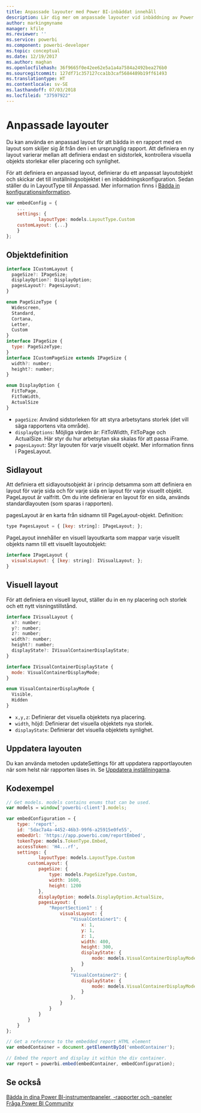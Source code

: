 ```yaml
---
title: Anpassade layouter med Power BI-inbäddat innehåll
description: Lär dig mer om anpassade layouter vid inbäddning av Power BI-innehåll i programmet.
author: markingmyname
manager: kfile
ms.reviewer: ''
ms.service: powerbi
ms.component: powerbi-developer
ms.topic: conceptual
ms.date: 12/19/2017
ms.author: maghan
ms.openlocfilehash: 36f9665f0e42ee62e5a1a4a7584a2492bea276b0
ms.sourcegitcommit: 127df71c357127cca1b3caf5684489b19ff61493
ms.translationtype: HT
ms.contentlocale: sv-SE
ms.lasthandoff: 07/03/2018
ms.locfileid: "37597922"
---
```

# <a name="custom-layouts"></a>Anpassade layouter


Du kan använda en anpassad layout för att bädda in en rapport med en layout som skiljer sig åt från den i en ursprunglig rapport. Att definiera en ny layout varierar mellan att definiera endast en sidstorlek, kontrollera visuella objekts storlekar eller placering och synlighet.

För att definiera en anpassad layout, definierar du ett anpassat layoutobjekt och skickar det till inställningsobjektet i en inbäddningskonfiguration. Sedan ställer du in LayoutType till Anpassad. Mer information finns i [Bädda in konfigurationsinformation](https://github.com/Microsoft/PowerBI-JavaScript/wiki/Embed-Configuration-Details).

```javascript
var embedConfig = {
    ...
    settings: {
            layoutType: models.LayoutType.Custom
    customLayout: {...}
    }
};
```

## <a name="object-definition"></a>Objektdefinition

```javascript
interface ICustomLayout {
  pageSize?: IPageSize;
  displayOption?: DisplayOption;
  pagesLayout?: PagesLayout;
}

enum PageSizeType {
  Widescreen,
  Standard,
  Cortana,
  Letter,
  Custom
}
interface IPageSize {
  type: PageSizeType;
}
interface ICustomPageSize extends IPageSize {
  width?: number;
  height?: number;
}

enum DisplayOption {
  FitToPage,
  FitToWidth,
  ActualSize
}
```

- `pageSize`: Använd sidstorleken för att styra arbetsytans storlek (det vill säga rapportens vita område).
- `displayOptions`: Möjliga värden är: FitToWidth, FitToPage och ActualSize. Här styr du hur arbetsytan ska skalas för att passa iFrame.
- `pagesLayout`: Styr layouten för varje visuellt objekt. Mer information finns i PagesLayout.

## <a name="pages-layout"></a>Sidlayout

Att definiera ett sidlayoutsobjekt är i princip detsamma som att definiera en layout för varje sida och för varje sida en layout för varje visuellt objekt.
PageLayout är valfritt. Om du inte definierar en layout för en sida, används standardlayouten (som sparas i rapporten).

pagesLayout är en karta från sidnamn till PageLayout-objekt. Definition:

```javascript
type PagesLayout = { [key: string]: IPageLayout; };
```

PageLayout innehåller en visuell layoutkarta som mappar varje visuellt objekts namn till ett visuellt layoutobjekt:

```javascript
interface IPageLayout {
  visualsLayout: { [key: string]: IVisualLayout; };
}
```

## <a name="visual-layout"></a>Visuell layout

För att definiera en visuell layout, ställer du in en ny placering och storlek och ett nytt visningstillstånd.

```javascript
interface IVisualLayout {
  x?: number;
  y?: number;
  z?: number;
  width?: number;
  height?: number;
  displayState?: IVisualContainerDisplayState;
}

interface IVisualContainerDisplayState {
  mode: VisualContainerDisplayMode;
}

enum VisualContainerDisplayMode {
  Visible,
  Hidden
}
```

- `x,y,z`: Definierar det visuella objektets nya placering.
- `width`, höjd: Definierar det visuella objektets nya storlek.
- `displayState`: Definierar det visuella objektets synlighet.


## <a name="update-layout"></a>Uppdatera layouten

Du kan använda metoden updateSettings för att uppdatera rapportlayouten när som helst när rapporten läses in. Se [Uppdatera inställningarna](https://github.com/Microsoft/PowerBI-JavaScript/wiki/Update-Settings).

## <a name="code-example"></a>Kodexempel

```javascript
// Get models. models contains enums that can be used.
var models = window['powerbi-client'].models;

var embedConfiguration = {
    type: 'report',
    id: '5dac7a4a-4452-46b3-99f6-a25915e0fe55',
    embedUrl: 'https://app.powerbi.com/reportEmbed',
    tokenType: models.TokenType.Embed,
    accessToken: 'H4...rf',
    settings: {
            layoutType: models.LayoutType.Custom
        customLayout: {
            pageSize: {
                type: models.PageSizeType.Custom,
                width: 1600,
                height: 1200
            },
            displayOption: models.DisplayOption.ActualSize,
            pagesLayout: {
                "ReportSection1" : {
                    visualsLayout: {
                        "VisualContainer1": {
                            x: 1,
                            y: 1,
                            z: 1,
                            width: 400,
                            height: 300,
                            displayState: {
                                mode: models.VisualContainerDisplayMode.Visible
                            }
                        },
                        "VisualContainer2": {
                            displayState: {
                                mode: models.VisualContainerDisplayMode.Hidden
                            }
                        },
                    }
                }
            }
        }
    }
};

// Get a reference to the embedded report HTML element
var embedContainer = document.getElementById('embedContainer');

// Embed the report and display it within the div container.
var report = powerbi.embed(embedContainer, embedConfiguration);
```


## <a name="see-also"></a>Se också

[Bädda in dina Power BI-instrumentpaneler, -rapporter och -paneler](embedding-content.md)   
[Fråga Power BI Community](https://community.powerbi.com/)

